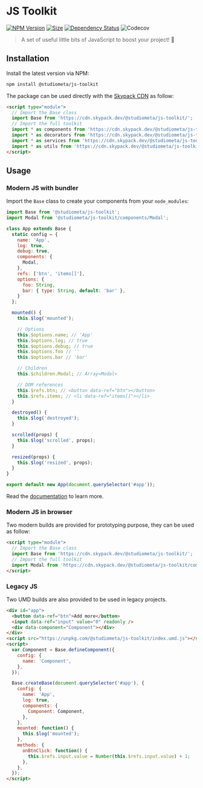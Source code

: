 # JS Toolkit

[![NPM Version](https://img.shields.io/npm/v/@studiometa/js-toolkit.svg?style=flat-square)](https://www.npmjs.com/package/@studiometa/js-toolkit/)
[![Size](https://img.shields.io/bundlephobia/minzip/@studiometa/js-toolkit?label=size&style=flat-square)](https://bundlephobia.com/package/@studiometa/js-toolkit)
[![Dependency Status](https://img.shields.io/librariesio/release/npm/@studiometa/js-toolkit?style=flat-square)](https://david-dm.org/studiometa/js-toolkit)
![Codecov](https://img.shields.io/codecov/c/github/studiometa/js-toolkit?style=flat-square)

> A set of useful little bits of JavaScript to boost your project! 🚀

## Installation

Install the latest version via NPM:

```bash
npm install @studiometa/js-toolkit
```

The package can be used directly with the [Skypack CDN](https://www.skypack.dev) as follow:

```html
<script type="module">
  // Import the Base class
  import Base from 'https://cdn.skypack.dev/@studiometa/js-toolkit/';
  // Import the full toolkit
  import * as components from 'https://cdn.skypack.dev/@studiometa/js-toolkit/components';
  import * as decorators from 'https://cdn.skypack.dev/@studiometa/js-toolkit/decorators';
  import * as services from 'https://cdn.skypack.dev/@studiometa/js-toolkit/services';
  import * as utils from 'https://cdn.skypack.dev/@studiometa/js-toolkit/utils';
</script>
```

## Usage

### Modern JS with bundler

Import the `Base` class to create your components from your `node_modules`:

```js
import Base from '@studiometa/js-toolkit';
import Modal from '@studiometa/js-toolkit/components/Modal';

class App extends Base {
  static config = {
    name: 'App',
    log: true,
    debug: true,
    components: {
      Modal,
    },
    refs: ['btn', 'items[]'],
    options: {
      foo: String,
      bar: { type: String, default: 'bar' },
    }
  };

  mounted() {
    this.$log('mounted');

    // Options
    this.$options.name; // 'App'
    this.$options.log; // true
    this.$options.debug; // true
    this.$options.foo // ''
    this.$options.bar // 'bar'

    // Children
    this.$children.Modal; // Array<Modal>

    // DOM references
    this.$refs.btn; // <button data-ref="btn"></button>
    this.$refs.items; // <li data-ref="items[]"></li>
  }

  destroyed() {
    this.$log('destroyed');
  }

  scrolled(props) {
    this.$log('scrolled', props);
  }

  resized(props) {
    this.$log('resized', props);
  }
}

export default new App(document.querySelector('#app'));
```

Read the [documentation](https://js-toolkit.meta.fr/) to learn more.

### Modern JS in browser

Two modern builds are provided for prototyping purpose, they can be used as follow:

```html
<script type="module">
  // Import the Base class
  import Base from 'https://cdn.skypack.dev/@studiometa/js-toolkit/';
  // Import the full toolkit
  import Modal from 'https://cdn.skypack.dev/@studiometa/js-toolkit/components/Modal';
</script>
```

### Legacy JS

Two UMD builds are also provided to be used in legacy projects.

```html
<div id="app">
  <button data-ref="btn">Add more</button>
  <input data-ref="input" value="0" readonly />
  <div data-component="Component"></div>
</div>
<script src="https://unpkg.com/@studiometa/js-toolkit/index.umd.js"></script>
<script>
  var Component = Base.defineComponent({
    config: {
      name: 'Component',
    },
  });

  Base.createBase(document.querySelector('#app'), {
    config: {
      name: 'App',
      log: true,
      components: {
        Component: Component,
      },
    },
    mounted: function() {
      this.$log('mounted');
    },
    methods: {
      onBtnClick: function() {
        this.$refs.input.value = Number(this.$refs.input.value) + 1;
      },
    },
  });
</script>
```
